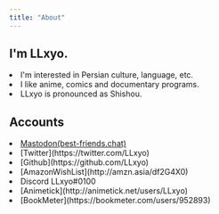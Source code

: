 ```yaml
---
title: "About"
---
```

## I'm LLxyo.
<li>I'm interested in Persian culture, language, etc.</li>
<li>I like anime, comics and documentary programs.</li>
<li>LLxyo is pronounced as Shishou.</li>  

## Accounts
<li><a rel="me" href="https://best-friends.chat/@LLxyo" target="_blank">Mastodon(best-friends.chat)</a></li>
<li>[Twitter](https://twitter.com/LLxyo)</li>
<li>[Github](https://github.com/LLxyo)</li>
<li>[AmazonWishList](http://amzn.asia/df2G4X0)</li>
<li>Discord LLxyo#0100
<li>[Animetick](http://animetick.net/users/LLxyo)</li>
<li>[BookMeter](https://bookmeter.com/users/952893)</li>